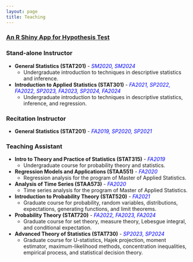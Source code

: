 ```yaml
---
layout: page
title: Teaching
---
```


### [An R Shiny App for Hypothesis Test](https://zifeng-zhang.shinyapps.io/tstat_simu/)

### Stand-alone Instructor
* **General Statistics (STAT201)** - _<span style="color: blue;">SM2020, SM2024</span>_
  * Undergraduate introduction to techniques in descriptive statistics and inference.
* **Introduction to Applied Statistics (STAT301)** - _<span style="color: blue;">FA2021, SP2022, FA2022, SP2023, FA2023, SP2024, FA2024</span>_
  * Undergraduate introduction to techniques in descriptive statistics, inference, and regression.

### Recitation Instructor
* **General Statistics (STAT201)** - _<span style="color: blue;">FA2019, SP2020, SP2021</span>_

### Teaching Assistant
* **Intro to Theory and Practice of Statistics (STAT315)** - _<span style="color: blue;">FA2019</span>_
  * Undergraduate course for probability theory and statistics.
* **Regression Models and Applications (STAA551)** - _<span style="color: blue;">FA2020</span>_
  * Regression analysis for the program of Master of Applied Statistics.
* **Analysis of Time Series (STAA573)** - _<span style="color: blue;">FA2020</span>_
  * Time series analysis for the program of Master of Applied Statistics.
* **Introduction to Probability Theory (STAT520)** - _<span style="color: blue;">FA2021</span>_
  * Graduate course for probability, random variables, distributions, expectations, generating functions, and limit theorems.
* **Probability Theory (STAT720)** - _<span style="color: blue;">FA2022, FA2023, FA2024</span>_
  * Graduate course for set theory, measure theory, Lebesgue integral, and conditional expectation.
* **Advanced Theory of Statistics (STAT730)** - _<span style="color: blue;">SP2023, SP2024</span>_
  * Graduate course for U-statistics, Hajek projection, moment estimator, maximum-likelihood methods, concentration inequalities, empirical process, and statistical decision theory.

